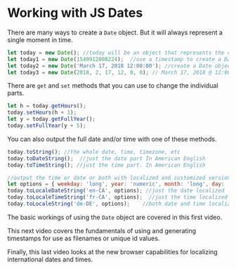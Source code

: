 # Working with JS Dates

There are many ways to create a `Date` object. But it will always represent a single moment in time.

```js
let today = new Date(); //today will be an object that represents the current date and time in the browser
let today1 = new Date(1549912008224);  //use a timestamp to create a Date object
let today2 = new Date('March 17, 2018 12:00:00'); //create a Date object from a string
let today3 = new Date(2018, 2, 17, 12, 0, 0); // March 17, 2018 @ 12:00:00pm pass in the numbers for the date parts
```

There are `get` and `set` methods that you can use to change the individual parts.

```js
let h = today.getHours();
today.setHours(h + 1);
let y = today.getFullYear();
today.setFullYear(y + 5);
```

You can also output the full date and/or time with one of these methods.

```js
today.toString(); //the whole date, time, timezone, etc
today.toDateString();  //just the date part In American English
today.toTimeString(); //just the time part. In American English

//output the time or date or both with localized and customized versions
let options = { weekday: 'long', year: 'numeric', month: 'long', day: 'numeric' };
today.toLocaleDateString('en-CA', options); //just the date localized
today.toLocaleTimeString('fr-CA', options);  //just the time localized
today.toLocaleString('de-DE', options);    //both date and time localized
```

The basic workings of using the `Date` object are covered in this first video.

<YouTube
    title="Working with Dates and Times"
    url="https://www.youtube.com/embed/weA9FTMzK-E"
/>

This next video covers the fundamentals of using and generating timestamps for use as filenames or unique id values.

<YouTube
    title="Timestamps Date.now and valueof"
    url="https://www.youtube.com/embed/hES4Pj6pDCM"
/>

Finally, this last video looks at the new browser capabilities for localizing international dates and times.

<YouTube
    title="Internationalization of Dates and Times"
    url="https://www.youtube.com/embed/_o2OHTwjtts"
/>